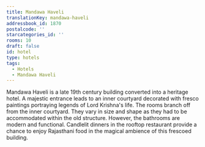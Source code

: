```yaml
---
title: Mandawa Haveli
translationKey: mandawa-haveli
addressbook_id: 1870
postalcode: ''
starcategories_id: ''
rooms: 10
draft: false
id: hotel
type: hotels
tags:
  - Hotels
  - Mandawa Haveli
---
```

Mandawa Haveli is a late 19th century building converted into a heritage hotel. A majestic entrance leads to an inner courtyard decorated with fresco paintings portraying legends of Lord Krishna's life.     The rooms branch off from the inner courtyard. They vary in size and shape as they had to be accommodated within the old structure. However, the bathrooms are modern and functional. Candlelit dinners in the rooftop restaurant provide a chance to enjoy Rajasthani food in the magical ambience of this frescoed building.
